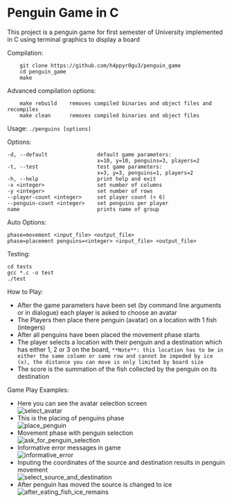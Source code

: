 # Penguin Game in C

This project is a penguin game for first semester of University implemented in C using terminal graphics to display a board 

Compilation:
```shell
	git clone https://github.com/h4ppyr0gu3/penguin_game
	cd penguin_game
	make
```
Advanced compilation options:
```
	make rebuild    removes compiled binaries and object files and recompiles
	make clean      removes compiled binaries and object files
```
Usage:
    `./penguins [options]`

Options:
```
-d, --default                default game parameters:
                             x=10, y=10, penguins=3, players=2
-t, --test                   test game parameters:
                             x=3, y=3, penguins=1, players=2
-h, --help                   print help and exit
-x <integer>                 set number of columns
-y <integer>                 set number of rows
--player-count <integer>     set player count (< 6)
--penguin-count <integer>    set penguins per player
name                         prints name of group
```
Auto Options:
```
phase=movement <input_file> <output_file>
phase=placement penguins=<integer> <input_file> <output_file>
```

Testing: 
```shell
cd tests
gcc *.c -o test
./test  
```

How to Play:
- After the game parameters have been set (by command line arguments or in dialogue) each player is asked to choose an avatar
- The Players then place there penguin (avatar) on a location with 1 fish (integers)
- After all penguins have been placed the movement phase starts
- The player selects a location with their penguin and a destination which has either 1, 2 or 3 on the board, 
`**Note**: this location has to be in either the same column or same row and cannot be impeded by ice (x), the distance you can move is only limited by board size`
- The score is the summation of the fish collected by the penguin on its destination 

Game Play Examples:


- Here you can see the avatar selection screen   
![select_avatar](./images/select_avatar.png?raw=true)
- This is the placing of penguins phase   
![place_penguin](./images/place_penguin.png?raw=true)
- Movement phase with penguin selection   
![ask_for_penguin_selection](./images/ask_for_penguin_selection.png?raw=true)
- Informative error messages in game   
![informative_error](./images/informative_error.png?raw=true)
- Inputing the coordinates of the source and destination results in penguin movement   
![select_source_and_destination](./images/select_source_and_destination.png?raw=true)
- After penguin has moved the source is changed to ice   
![after_eating_fish_ice_remains](./images/after_eating_fish_ice_remains.png?raw=true)
